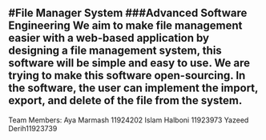 #File Manager System
###Advanced Software Engineering
We aim to make file management easier with a web-based application by designing a file
management system, this software will be simple and easy to use. We are trying to make
this software open-sourcing. In the software, the user can implement the import, export,
and delete of the file from the system.
---------------------------------------------------------------------------------------------------------
Team Members:
Aya Marmash 11924202
Islam Halboni 11923973
Yazeed Derih11923739
